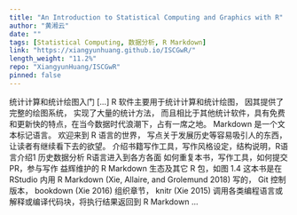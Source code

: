 ```yaml
---
title: "An Introduction to Statistical Computing and Graphics with R"
author: "黄湘云"
date: ""
tags: [Statistical Computing, 数据分析, R Markdown]
link: "https://xiangyunhuang.github.io/ISCGwR/"
length_weight: "11.2%"
repo: "XiangyunHuang/ISCGwR"
pinned: false
---
```


统计计算和统计绘图入门 [...] R 软件主要用于统计计算和统计绘图， 因其提供了完整的绘图系统， 实现了大量的统计方法， 而且相比于其他统计软件，具有免费和更新快的特点，在当今数据时代浪潮下，占有一席之地。 Markdown 是一个文本标记语言。 欢迎来到 R 语言的世界， 写点关于发展历史等容易吸引人的东西， 让读者有继续看下去的欲望。 介绍书籍写作工具，写作风格设定，结构说明，R语言介绍1 历史数据分析 R语言进入到各方各面 如何重复本书，写作工具，如何提交 PR，参与写作 益辉维护的 R Markdown 生态及其它 R 包，如图 1.4 这本书是在 RStudio 内用 R Markdown (Xie, Allaire, and Grolemund 2018) 写的， Git 控制版本， bookdown (Xie 2016) 组织章节， knitr (Xie 2015) 调用各类编程语言或解释或编译代码块，将执行结果返回到 R Markdown  ...
